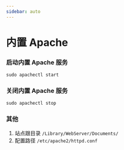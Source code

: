 ```yaml
---
sidebar: auto
---
```

# 内置 Apache


### 启动内置 Apache 服务

```shell
sudo apachectl start
```

### 关闭内置 Apache 服务

```shell
sudo apachectl stop
```

### 其他

1. 站点跟目录 `/Library/WebServer/Documents/`
2. 配置路径 `/etc/apache2/httpd.conf`
